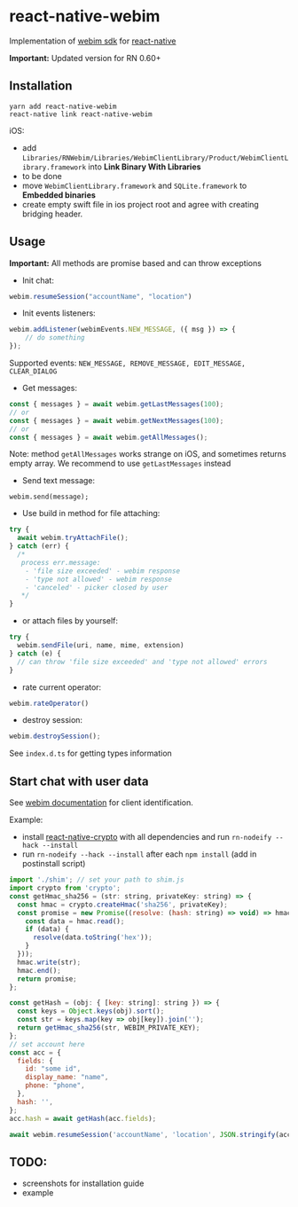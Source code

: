 # react-native-webim

Implementation of [webim sdk](https://webim.ru/) for [react-native](https://github.com/facebook/react-native)

**Important:** Updated version for RN 0.60+

## Installation

```
yarn add react-native-webim
react-native link react-native-webim
```

iOS:

 - add `Libraries/RNWebim/Libraries/WebimClientLibrary/Product/WebimClientLibrary.framework` into **Link Binary With Libraries**
 - to be done
 - move `WebimClientLibrary.framework` and `SQLite.framework` to **Embedded binaries**
 - create empty swift file in ios project root and agree with creating bridging header.

## Usage

**Important:** All methods are promise based and can throw exceptions

- Init chat:
 ```js
 webim.resumeSession("accountName", "location")
 ```

- Init events listeners:
```js
webim.addListener(webimEvents.NEW_MESSAGE, ({ msg }) => {
    // do something
});
```
Supported events: `NEW_MESSAGE, REMOVE_MESSAGE, EDIT_MESSAGE, CLEAR_DIALOG`

- Get messages:
```js
const { messages } = await webim.getLastMessages(100);
// or
const { messages } = await webim.getNextMessages(100);
// or
const { messages } = await webim.getAllMessages();
```
Note: method `getAllMessages` works strange on iOS, and sometimes returns empty array. We recommend to use `getLastMessages` instead

- Send text message:
```
webim.send(message);
```

- Use build in method for file attaching:
```js
try {
  await webim.tryAttachFile();
} catch (err) {
  /*
   process err.message:
    - 'file size exceeded' - webim response
    - 'type not allowed' - webim response
    - 'canceled' - picker closed by user
   */
}
```

- or attach files by yourself:
```js
try {
  webim.sendFile(uri, name, mime, extension)
} catch (e) {
  // can throw 'file size exceeded' and 'type not allowed' errors
}
```

- rate current operator:
```js
webim.rateOperator()
```

- destroy session:
```js
webim.destroySession();
```

See `index.d.ts` for getting types information

## Start chat with user data
See [webim documentation](https://webim.ru/kb/dev/identification/8265-id-2-0/) for client identification.

Example:

- install [react-native-crypto](https://github.com/tradle/react-native-crypto) with all dependencies and run `rn-nodeify --hack --install`
- run `rn-nodeify --hack --install` after each `npm install` (add in postinstall script)

```js
import './shim'; // set your path to shim.js
import crypto from 'crypto';
const getHmac_sha256 = (str: string, privateKey: string) => {
  const hmac = crypto.createHmac('sha256', privateKey);
  const promise = new Promise((resolve: (hash: string) => void) => hmac.on('readable', () => {
    const data = hmac.read();
    if (data) {
      resolve(data.toString('hex'));
    }
  }));
  hmac.write(str);
  hmac.end();
  return promise;
};

const getHash = (obj: { [key: string]: string }) => {
  const keys = Object.keys(obj).sort();
  const str = keys.map(key => obj[key]).join('');
  return getHmac_sha256(str, WEBIM_PRIVATE_KEY);
};
// set account here
const acc = {
  fields: {
    id: "some id",
    display_name: "name",
    phone: "phone",
  },
  hash: '',
};
acc.hash = await getHash(acc.fields);

await webim.resumeSession('accountName', 'location', JSON.stringify(acc));
```

## TODO:

- screenshots for installation guide
- example

